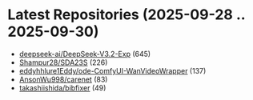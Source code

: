 # Latest Repositories (2025-09-28 .. 2025-09-30)

- [deepseek-ai/DeepSeek-V3.2-Exp](https://github.com/deepseek-ai/DeepSeek-V3.2-Exp) (645)
- [Shampur28/SDA23S](https://github.com/Shampur28/SDA23S) (226)
- [eddyhhlure1Eddy/ode-ComfyUI-WanVideoWrapper](https://github.com/eddyhhlure1Eddy/ode-ComfyUI-WanVideoWrapper) (137)
- [AnsonWu998/carenet](https://github.com/AnsonWu998/carenet) (83)
- [takashiishida/bibfixer](https://github.com/takashiishida/bibfixer) (49)
